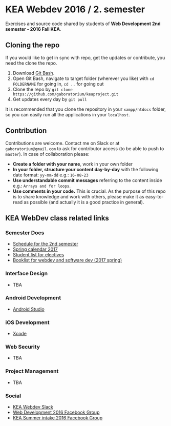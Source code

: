 # KEA Webdev 2016 / 2. semester

Exercises and source code shared by students of **Web Development 2nd semester - 2016 Fall KEA**.

## Cloning the repo

If you would like to get in sync with repo, get the updates or contribute, you need the clone the repo.

  1. Download [Git Bash](https://git-scm.com/downloads).
  2. Open Git Bash, navigate to target folder (wherever you like) with `cd FOLDERNAME` for going in, `cd ..` for going out
  3. Clone the repo by `git clone https://github.com/gaboratorium/keaproject.git`
  4. Get updates every day by `git pull`

  It is recommended that you clone the repository in your `xampp/htdocs` folder, so you can easily run all the applications in your `localhost`.

## Contribution

Contributions are welcome. Contact me on Slack or at `gaboratorium@gmail.com` to ask for contributor access (to be able to push to `master`).
In case of collaboration please:

- **Create a folder with your name**, work in your own folder
- **In your folder, structure your content day-by-day** with the following date format: `yy-mm-dd` e.g.: `16-08-23`
- **Use understandable commit messages** referring to the content inside e.g.: `Arrays and for loops`.
- **Use comments in your code.** This is crucial. As the purpose of this repo is to share knowledge and work with others, please make it as easy-to-read as possible (and actually it is a good practice in general).

## KEA WebDev class related links

### Semester Docs

 - [Schedule for the 2nd semester](https://docs.google.com/spreadsheets/d/17gByed864RbsS56MA0GOg_9y12aBSdRzT05_gZBqOGE/edit)
 - [Spring calendar 2017](https://docs.google.com/spreadsheets/d/1BoB5vpid5NH-lPKG9DnzYB79-e3OeWWUhzEWhkzvGi0/edit#gid=0)
 - [Student list for electives](https://docs.google.com/spreadsheets/d/1i0rEr2GUIH1Cc3FkyjfxpieIhY6S8pt7XQYEhxpUTqA/edit)
 - [Booklist for webdev and software dev (2017 spring)](https://docs.google.com/document/d/1X5rBfg9xzvPu7ObpjmcE024oj3ric9v9Qw6Zct0SWjI/edit)

### Interface Design

 - TBA

### Android Development

 - [Android Studio](https://developer.android.com/studio/index.html?gclid=Cj0KEQiAwrbEBRDqxqzMsrTGmogBEiQAeSE6ZcxdntU1qR9RK41mHB1qwL2Fkab5lFNCyBiULLQJBk0aAiAs8P8HAQ)

### iOS Development

 - [Xcode](https://itunes.apple.com/us/app/xcode/id497799835?mt=12)

### Web Security

 - TBA

### Project Management

 - TBA

### Social

 - [KEA Webdev Slack](https://keawebdev.slack.com/)
 - [Web Development 2016 Facebook Group](https://www.facebook.com/groups/215100098887982/)
 - [KEA Summer intake 2016 Facebook Group](https://www.facebook.com/groups/keasummerintake16/)

